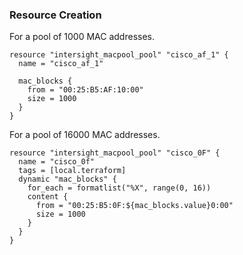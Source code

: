 ### Resource Creation
For a pool of 1000 MAC addresses.
```hcl
resource "intersight_macpool_pool" "cisco_af_1" {
  name = "cisco_af_1"

  mac_blocks {
    from = "00:25:B5:AF:10:00"
    size = 1000
  }
}
```
For a pool of 16000 MAC addresses.
```hcl
resource "intersight_macpool_pool" "cisco_0F" {
  name = "cisco_0f"
  tags = [local.terraform]
  dynamic "mac_blocks" {
    for_each = formatlist("%X", range(0, 16))
    content {
      from = "00:25:B5:0F:${mac_blocks.value}0:00"
      size = 1000
    }
  }
}
```
